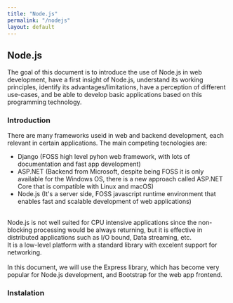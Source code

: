 ```yaml
---
title: "Node.js"
permalink: "/nodejs"
layout: default
---
```


## Node.js

The goal of this document is to introduce the use of Node.js in web development, have a first insight of Node.js, understand its working principles, identify its advantages/limitations, have a perception of different use-cases, and be able to develop basic applications based on this programming technology.

### Introduction

There are many frameworks useid in web and backend development, each relevant in certain applications. The main competing tecnologies are:
* Django (FOSS high level pyhon web framework, with lots of documentation and fast app development)
* ASP.NET (Backend from Microsoft, despite being FOSS it is only available for the Windows OS, there is a new approach called ASP.NET Core that is compatible with Linux and macOS)
* Node.js (It's a server side, FOSS javascript runtime environment that enables fast and scalable development of web applications)

\
Node.js is not well suited for CPU intensive applications since the non-blocking processing would be always returning, but it is effective in distributed applications such as I/O bound, Data streaming, etc.  
It is a low-level platform with a standard library with excelent support for networking.  
\
In this document, we will use the Express library, which has become very popular for Node.js development, and Bootstrap for the web app frontend.  

### Instalation



